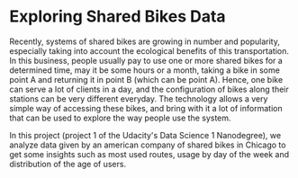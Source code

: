 # Exploring Shared Bikes Data

Recently, systems of shared bikes are growing in number and popularity, especially taking into account the ecological benefits of this transportation. In this business, people usually pay to use one or more shared bikes for a determined time, may it be some hours or a month, taking a bike in some point A and returning it in point B (which can be point A).
Hence, one bike can serve a lot of clients in a day, and the configuration of bikes along their stations can be very different everyday. The technology allows a very simple way of accessing these bikes, and bring with it a lot of information that can be used to explore the way people use the system. 

In this project (project 1 of the Udacity's Data Science 1 Nanodegree), we analyze data given by an american company of shared bikes in Chicago to get some insights such as most used routes, usage by day of the week and distribution of the age of users.
